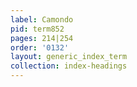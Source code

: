 ```yaml
---
label: Camondo
pid: term852
pages: 214|254
order: '0132'
layout: generic_index_term
collection: index-headings
---
```

